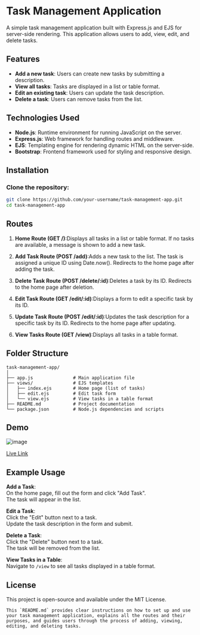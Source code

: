 # Task Management Application

A simple task management application built with Express.js and EJS for server-side rendering. This application allows users to add, view, edit, and delete tasks.

## Features

- **Add a new task**: Users can create new tasks by submitting a description.
- **View all tasks**: Tasks are displayed in a list or table format.
- **Edit an existing task**: Users can update the task description.
- **Delete a task**: Users can remove tasks from the list.

## Technologies Used

- **Node.js**: Runtime environment for running JavaScript on the server.
- **Express.js**: Web framework for handling routes and middleware.
- **EJS**: Templating engine for rendering dynamic HTML on the server-side.
- **Bootstrap**: Frontend framework used for styling and responsive design.

## Installation

### Clone the repository:

```bash
git clone https://github.com/your-username/task-management-app.git
cd task-management-app
```
## Routes
1. **Home Route (GET /)**:Displays all tasks in a list or table format.
  If no tasks are available, a message is shown to add a new task.

2. **Add Task Route (POST /add)**:Adds a new task to the list.
  The task is assigned a unique ID using Date.now().
  Redirects to the home page after adding the task.

3. **Delete Task Route (POST /delete/:id)**:Deletes a task by its ID.
  Redirects to the home page after deletion.
  
4. **Edit Task Route (GET /edit/:id)**:Displays a form to edit a specific task by its ID.
  
5. **Update Task Route (POST /edit/:id)**:Updates the task description for a specific task by its ID.
  Redirects to the home page after updating.

6. **View Tasks Route (GET /view)**:Displays all tasks in a table format.

## Folder Structure
```
task-management-app/
│
├── app.js               # Main application file
├── views/               # EJS templates
│   ├── index.ejs        # Home page (list of tasks)
│   ├── edit.ejs         # Edit task form
│   └── view.ejs         # View tasks in a table format
├── README.md            # Project documentation
└── package.json         # Node.js dependencies and scripts
```

## Demo
![image](https://github.com/user-attachments/assets/373cb2a0-8380-4251-b510-4df577750864)

[Live Link](https://to-do-list-project-nj.onrender.com)

## Example Usage

**Add a Task**:  
On the home page, fill out the form and click "Add Task".  
The task will appear in the list.

**Edit a Task**:  
Click the "Edit" button next to a task.  
Update the task description in the form and submit.

**Delete a Task**:  
Click the "Delete" button next to a task.  
The task will be removed from the list.

**View Tasks in a Table**:  
Navigate to `/view` to see all tasks displayed in a table format.

## License
This project is open-source and available under the MIT License.

```
This `README.md` provides clear instructions on how to set up and use your task management application, explains all the routes and their purposes, and guides users through the process of adding, viewing, editing, and deleting tasks.
```

